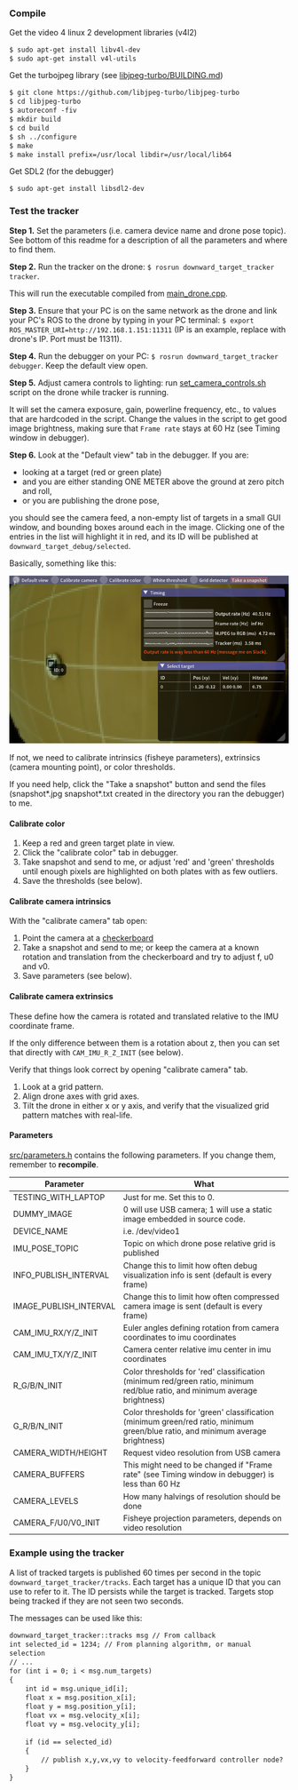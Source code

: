 ### Compile

Get the video 4 linux 2 development libraries (v4l2)
```
$ sudo apt-get install libv4l-dev
$ sudo apt-get install v4l-utils
```

Get the turbojpeg library (see [libjpeg-turbo/BUILDING.md](https://github.com/libjpeg-turbo/libjpeg-turbo/blob/master/BUILDING.md))
```
$ git clone https://github.com/libjpeg-turbo/libjpeg-turbo
$ cd libjpeg-turbo
$ autoreconf -fiv
$ mkdir build
$ cd build
$ sh ../configure
$ make
$ make install prefix=/usr/local libdir=/usr/local/lib64
```

Get SDL2 (for the debugger)
```
$ sudo apt-get install libsdl2-dev
```

### Test the tracker

**Step 1.** Set the parameters (i.e. camera device name and drone pose topic). See bottom of this readme for a description of all the parameters and where to find them.

**Step 2.** Run the tracker on the drone: ```$ rosrun downward_target_tracker tracker```.

This will run the executable compiled from [main_drone.cpp](src/main_drone.cpp).

**Step 3.** Ensure that your PC is on the same network as the drone and link your PC's ROS to the drone by typing in your PC terminal: ```$ export ROS_MASTER_URI=http://192.168.1.151:11311``` (IP is an example, replace with drone's IP. Port must be 11311).

**Step 4.** Run the debugger on your PC:  ```$ rosrun downward_target_tracker debugger```. Keep the default view open.

**Step 5.** Adjust camera controls to lighting: run [set_camera_controls.sh](/set_camera_controls.sh) script on the drone while tracker is running.

It will set the camera exposure, gain, powerline frequency, etc., to values that are hardcoded in the script. Change the values in the script to get good image brightness, making sure that ```Frame rate``` stays at 60 Hz (see Timing window in debugger).

**Step 6.** Look at the "Default view" tab in the debugger. If you are:

* looking at a target (red or green plate)
* and you are either standing ONE METER above the ground at zero pitch and roll,
* or you are publishing the drone pose,

you should see the camera feed, a non-empty list of targets in a small GUI window, and bounding boxes around each in the image. Clicking one of the entries in the list will highlight it in red, and its ID will be published at ```downward_target_debug/selected```.

Basically, something like this:

![](readme_img1.png)

If not, we need to calibrate intrinsics (fisheye parameters), extrinsics (camera mounting point), or color thresholds.

If you need help, click the "Take a snapshot" button and send the files (snapshot*.jpg snapshot*.txt created in the directory you ran the debugger) to me.

#### Calibrate color

1. Keep a red and green target plate in view.
2. Click the "calibrate color" tab in debugger.
3. Take snapshot and send to me, or adjust 'red' and 'green' thresholds until enough pixels are highlighted on both plates with as few outliers.
4. Save the thresholds (see below).

#### Calibrate camera intrinsics

With the "calibrate camera" tab open:

1. Point the camera at a [checkerboard](http://docs.opencv.org/2.4/_downloads/pattern.png)
2. Take a snapshot and send to me; or keep the camera at a known rotation and translation from the checkerboard and try to adjust f, u0 and v0.
3. Save parameters (see below).

#### Calibrate camera extrinsics

These define how the camera is rotated and translated relative to the IMU coordinate frame.

If the only difference between them is a rotation about z, then you can set that directly with ```CAM_IMU_R_Z_INIT``` (see below).

Verify that things look correct by opening "calibrate camera" tab.

1. Look at a grid pattern.
2. Align drone axes with grid axes.
3. Tilt the drone in either x or y axis, and verify that the visualized grid pattern matches with real-life.

#### Parameters
[src/parameters.h](src/parameters.h) contains the following parameters. If you change them, remember to **recompile**.

Parameter   | What
------------|-----
TESTING_WITH_LAPTOP | Just for me. Set this to 0.
DUMMY_IMAGE | 0 will use USB camera; 1 will use a static image embedded in source code.
DEVICE_NAME | i.e. /dev/video1
IMU_POSE_TOPIC | Topic on which drone pose relative grid is published
INFO_PUBLISH_INTERVAL | Change this to limit how often debug visualization info is sent (default is every frame)
IMAGE_PUBLISH_INTERVAL | Change this to limit how often compressed camera image is sent (default is every frame)
CAM_IMU_RX/Y/Z_INIT | Euler angles defining rotation from camera coordinates to imu coordinates
CAM_IMU_TX/Y/Z_INIT | Camera center relative imu center in imu coordinates
R_G/B/N_INIT | Color thresholds for 'red' classification (minimum red/green ratio, minimum red/blue ratio, and minimum average brightness)
G_R/B/N_INIT | Color thresholds for 'green' classification (minimum green/red ratio, minimum green/blue ratio, and minimum average brightness)
CAMERA_WIDTH/HEIGHT | Request video resolution from USB camera
CAMERA_BUFFERS | This might need to be changed if "Frame rate" (see Timing window in debugger) is less than 60 Hz
CAMERA_LEVELS | How many halvings of resolution should be done
CAMERA_F/U0/V0_INIT | Fisheye projection parameters, depends on video resolution

### Example using the tracker

A list of tracked targets is published 60 times per second in the topic ```downward_target_tracker/tracks```. Each target has a unique ID that you can use to refer to it. The ID persists while the target is tracked. Targets stop being tracked if they are not seen two seconds.

The messages can be used like this:

```
downward_target_tracker::tracks msg // From callback
int selected_id = 1234; // From planning algorithm, or manual selection
// ...
for (int i = 0; i < msg.num_targets)
{
    int id = msg.unique_id[i];
    float x = msg.position_x[i];
    float y = msg.position_y[i];
    float vx = msg.velocity_x[i];
    float vy = msg.velocity_y[i];

    if (id == selected_id)
    {
        // publish x,y,vx,vy to velocity-feedforward controller node?
    }
}
```
